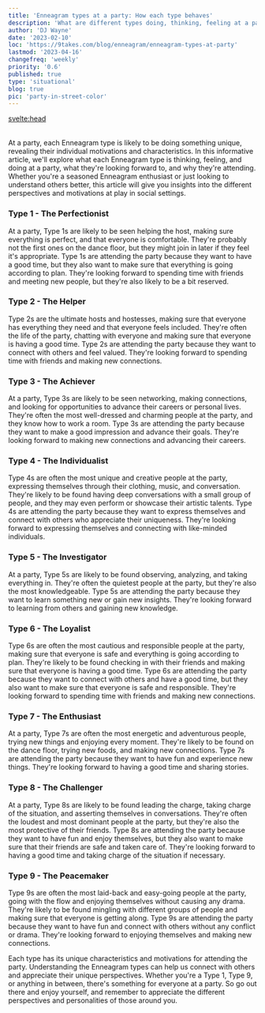 ```yaml
---
title: 'Enneagram types at a party: How each type behaves'
description: 'What are different types doing, thinking, feeling at a party'
author: 'DJ Wayne'
date: '2023-02-10'
loc: 'https://9takes.com/blog/enneagram/enneagram-types-at-party'
lastmod: '2023-04-16'
changefreq: 'weekly'
priority: '0.6'
published: true
type: 'situational'
blog: true
pic: 'party-in-street-color'
---
```


<svelte:head>

  <meta property="og:image" content="https://9takes.com/blogs/party-in-street-color.webp" />
  <link rel="canonical" href="https://9takes.com/blog/enneagram/enneagram-types-at-party">
</svelte:head>

<script>
	import  PopCard  from "../../lib/components/atoms/PopCard.svelte";
</script>
<div
	style="display: flex;
    justify-content: center;
    margin: 1rem 0;
	"
>
  <PopCard
		image={`/blogs/party-in-street-color.webp`}
		showIcon={false}
		displayText=""
    altText="party in the street"
    tint={false}
		subtext=""
	/>
</div>

<p class="firstLetter">At a party, each Enneagram type is likely to be doing something unique, revealing their individual motivations and characteristics. In this informative article, we'll explore what each Enneagram type is thinking, feeling, and doing at a party, what they're looking forward to, and why they're attending. Whether you're a seasoned Enneagram enthusiast or just looking to understand others better, this article will give you insights into the different perspectives and motivations at play in social settings.</p>

### Type 1 - The Perfectionist

At a party, Type 1s are likely to be seen helping the host, making sure everything is perfect, and that everyone is comfortable. They're probably not the first ones on the dance floor, but they might join in later if they feel it's appropriate. Type 1s are attending the party because they want to have a good time, but they also want to make sure that everything is going according to plan. They're looking forward to spending time with friends and meeting new people, but they're also likely to be a bit reserved.

### Type 2 - The Helper

Type 2s are the ultimate hosts and hostesses, making sure that everyone has everything they need and that everyone feels included. They're often the life of the party, chatting with everyone and making sure that everyone is having a good time. Type 2s are attending the party because they want to connect with others and feel valued. They're looking forward to spending time with friends and making new connections.

### Type 3 - The Achiever

At a party, Type 3s are likely to be seen networking, making connections, and looking for opportunities to advance their careers or personal lives. They're often the most well-dressed and charming people at the party, and they know how to work a room. Type 3s are attending the party because they want to make a good impression and advance their goals. They're looking forward to making new connections and advancing their careers.

### Type 4 - The Individualist

Type 4s are often the most unique and creative people at the party, expressing themselves through their clothing, music, and conversation. They're likely to be found having deep conversations with a small group of people, and they may even perform or showcase their artistic talents. Type 4s are attending the party because they want to express themselves and connect with others who appreciate their uniqueness. They're looking forward to expressing themselves and connecting with like-minded individuals.

### Type 5 - The Investigator

At a party, Type 5s are likely to be found observing, analyzing, and taking everything in. They're often the quietest people at the party, but they're also the most knowledgeable. Type 5s are attending the party because they want to learn something new or gain new insights. They're looking forward to learning from others and gaining new knowledge.

### Type 6 - The Loyalist

Type 6s are often the most cautious and responsible people at the party, making sure that everyone is safe and everything is going according to plan. They're likely to be found checking in with their friends and making sure that everyone is having a good time. Type 6s are attending the party because they want to connect with others and have a good time, but they also want to make sure that everyone is safe and responsible. They're looking forward to spending time with friends and making new connections.

### Type 7 - The Enthusiast

At a party, Type 7s are often the most energetic and adventurous people, trying new things and enjoying every moment. They're likely to be found on the dance floor, trying new foods, and making new connections. Type 7s are attending the party because they want to have fun and experience new things. They're looking forward to having a good time and sharing stories.

### Type 8 - The Challenger

At a party, Type 8s are likely to be found leading the charge, taking charge of the situation, and asserting themselves in conversations. They're often the loudest and most dominant people at the party, but they're also the most protective of their friends. Type 8s are attending the party because they want to have fun and enjoy themselves, but they also want to make sure that their friends are safe and taken care of. They're looking forward to having a good time and taking charge of the situation if necessary.

### Type 9 - The Peacemaker

Type 9s are often the most laid-back and easy-going people at the party, going with the flow and enjoying themselves without causing any drama. They're likely to be found mingling with different groups of people and making sure that everyone is getting along. Type 9s are attending the party because they want to have fun and connect with others without any conflict or drama. They're looking forward to enjoying themselves and making new connections.

Each type has its unique characteristics and motivations for attending the party. Understanding the Enneagram types can help us connect with others and appreciate their unique perspectives. Whether you're a Type 1, Type 9, or anything in between, there's something for everyone at a party. So go out there and enjoy yourself, and remember to appreciate the different perspectives and personalities of those around you.

<div>
<script type="application/ld+json">{
  "@type": "http://schema.org/BlogPosting",
  "http://schema.org/articleBody": "At a party, each Enneagram type is likely to be doing something unique, revealing their individual motivations and characteristics. In this informative article, we'll explore what each Enneagram type is thinking, feeling, and doing at a party, what they're looking forward to, and why they're attending. Whether you're a seasoned Enneagram enthusiast or just looking to understand others better, this article will give you insights into the different perspectives and motivations at play in social settings.",
  "http://schema.org/author": {
    "@type": "http://schema.org/Person",
    "http://schema.org/name": "DJ"
  },
  "http://schema.org/dateModified": {
    "@type": "http://schema.org/Date",
    "@value": "2023-03-01T00:00:00-07:00"
  },
  "http://schema.org/datePublished": {
    "@type": "http://schema.org/Date",
    "@value": "2023-02-17T00:00:00-07:00"
  },
  "http://schema.org/description": "Discover are different types doing, thinking, feeling at a party.",
  "http://schema.org/headline": "Enneagram Types at a Party: How Each Type Behaves",
  "http://schema.org/image": {
    "@type": "http://schema.org/ImageObject",
    "http://schema.org/height": 800,
    "http://schema.org/url": {
      "@id": "https://9takes.com/blogs/party-in-street.webp"
    },
    "http://schema.org/width": 1200
  },
  "http://schema.org/mainEntityOfPage": {
    "@id": "https://9takes.com/blog/enneagram/enneagram-types-at-party",
    "@type": "http://schema.org/WebPage"
  },
  "http://schema.org/publisher": {
    "@type": "http://schema.org/Organization",
    "http://schema.org/logo": {
      "@type": "http://schema.org/ImageObject",
      "http://schema.org/url": {
        "@id": "https://9takes.com/brand/darkRubix.png"
      }
    },
    "http://schema.org/name": "9Takes"
  }
}
</script>

</div>
